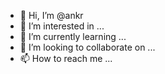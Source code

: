- 👋 Hi, I’m @ankr
- 👀 I’m interested in ...
- 🌱 I’m currently learning ...
- 💞️ I’m looking to collaborate on ...
- 📫 How to reach me ...

<!---
ankr/ankr is a ✨ special ✨ repository because its `README.md` (this file) appears on your GitHub profile.
You can click the Preview link to take a look at your changes.
--->
